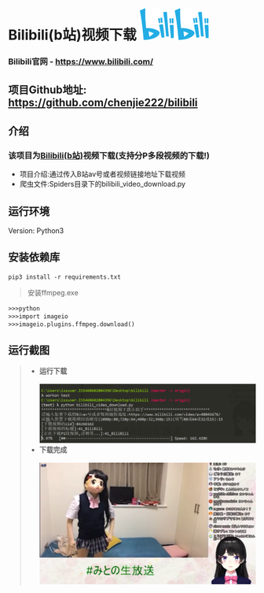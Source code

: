 Bilibili(b站)视频下载 ![enter image description here](Pic/logo.png)
===========================
### Bilibili官网 - https://www.bilibili.com/

## 项目Github地址: <https://github.com/chenjie222/bilibili>

## 介绍

### 该项目为[Bilibili(b站)](https://www.bilibili.com/)视频下载(支持分P多段视频的下载!)
- 项目介绍:通过传入B站av号或者视频链接地址下载视频
- 爬虫文件:Spiders目录下的bilibili_video_download.py


## 运行环境

Version: Python3



## 安装依赖库

```
pip3 install -r requirements.txt
```
> 安装ffmpeg.exe

```
>>>python
>>>import imageio
>>>imageio.plugins.ffmpeg.download()
```



## 运行截图

> - **运行下载**<br><br>
![enter image description here](Pic/run.png)
> - **下载完成**<br><br>
![enter image description here](Pic/video.png)
